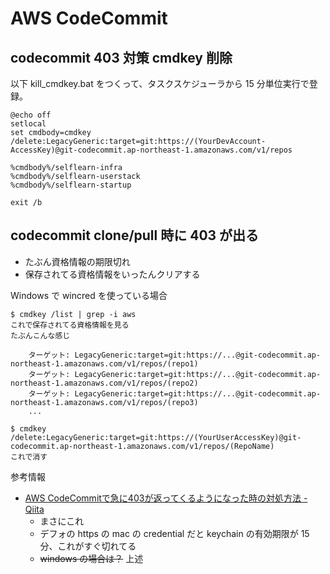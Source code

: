 # AWS CodeCommit

## codecommit 403 対策 cmdkey 削除
以下 kill_cmdkey.bat をつくって、タスクスケジューラから 15 分単位実行で登録。

```
@echo off
setlocal
set cmdbody=cmdkey /delete:LegacyGeneric:target=git:https://(YourDevAccount-AccessKey)@git-codecommit.ap-northeast-1.amazonaws.com/v1/repos

%cmdbody%/selflearn-infra
%cmdbody%/selflearn-userstack
%cmdbody%/selflearn-startup

exit /b
```

## codecommit clone/pull 時に 403 が出る
- たぶん資格情報の期限切れ
- 保存されてる資格情報をいったんクリアする

Windows で wincred を使っている場合

```
$ cmdkey /list | grep -i aws
これで保存されてる資格情報を見る
たぶんこんな感じ

    ターゲット: LegacyGeneric:target=git:https://...@git-codecommit.ap-northeast-1.amazonaws.com/v1/repos/(repo1)
    ターゲット: LegacyGeneric:target=git:https://...@git-codecommit.ap-northeast-1.amazonaws.com/v1/repos/(repo2)
    ターゲット: LegacyGeneric:target=git:https://...@git-codecommit.ap-northeast-1.amazonaws.com/v1/repos/(repo3)
    ...

$ cmdkey /delete:LegacyGeneric:target=git:https://(YourUserAccessKey)@git-codecommit.ap-northeast-1.amazonaws.com/v1/repos/(RepoName)
これで消す
```

参考情報

- [AWS CodeCommitで急に403が返ってくるようになった時の対処方法 - Qiita](https://qiita.com/szk3/items/f346d5c1804653d8b35a)
    - まさにこれ
    - デフォの https の mac の credential だと keychain の有効期限が 15 分、これがすぐ切れてる
    - ~~windows の場合は？~~ 上述


